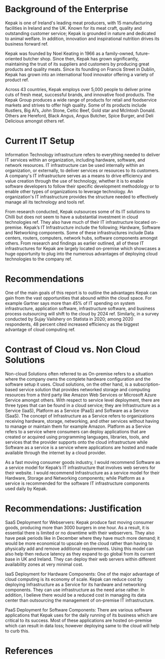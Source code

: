 # Background of the Enterprise

Kepak is one of Ireland's leading meat producers, with 15 manufacturing facilities in Ireland   and the UK. Known for its meat craft, quality and outstanding customer service; Kepak is grounded in nature and dedicated to animal welfare. In addition, innovation and inspirational nutrition drives its business forward ref. 

Kepak was founded by Noel Keating in 1966 as a family-owned, future-oriented butcher shop. Since then, Kepak has grown significantly, maintaining the trust of its suppliers and customers by producing great products and quality meats. Since its founding on Francis Street in Dublin, Kepak has grown into an international food innovator offering a variety of product ref.

Across 43 countries, Kepak employs over 5,000 people to deliver prime cuts of fresh meat, successful brands, and innovative food products. The Kepak Group produces a wide range of products for retail and foodservice markets and strives to offer high quality. Some of its products include Rustlers, Big Al’s, John Stone, Celtic Beef, Gold star and McIntosh Donald. Others are Hereford, Black Angus, Angus Butcher, Spice Burger, and Deli Delicious amongst others ref. 


# Current IT Setup
Information Technology infrastructure refers to everything needed to deliver IT services within an organization, including hardware, software, and network resources.  IT infrastructure can be used internally within an organization, or externally, to deliver services or resources to its customers. A company's IT infrastructure serves as a means to drive efficiency and value creation through the use of technology, whether it is to enable software developers to follow their specific development methodology or to enable other types of organizations to leverage technology. An organization's IT infrastructure provides the structure needed to effectively manage all its technology and tools ref. 

From research conducted, Kepak outsources some of its IT solutions to Chilli but does not seem to have a substantial investment in cloud technologies ref. They also have much of their IT infrastructure located on-premise. Kepak’s IT Infrastructure include the following; Hardware, Software and Networking components. Some of these infrastructures include Data centers, routers, computers, network hubs, software components amongst others. From research and findings as earlier outlined, all of these IT infrastructures for Kepak are largely located on-premise which showcases a huge opportunity to plug into the numerous advantages of deploying cloud technologies to the company ref.


# Recommendations

One of the main goals of this report is to outline the advantages Kepak can gain from the vast opportunities that abound within the cloud space. For example Gartner says more than 45% of IT spending on system infrastructure, application software, infrastructure software, and business process outsourcing will shift to the cloud by 2024 ref. Similarly, in a survey conducted by Sujay Vailshery on Statista in 2020; among 2020 respondents, 48 percent cited increased efficiency as the biggest advantage of cloud computing ref. 

# Contrast of Cloud vs. Non Cloud Solutions

Non-cloud Solutions often referred to as On-premise refers to a situation where the company owns the complete hardware configuration and the software setup it uses. Cloud solutions, on the other hand, is a subscription-based service solution that provides networked storage and computing resources from a third party like Amazon Web Services or Microsoft Azure Service amongst others. 
With respect to service level deployment, there are three types that can be found in a cloud service; they are Infrastructure as a Service (IaaS), Platform as a Service (PaaS) and Software as a Service (SaaS). The concept of Infrastructure as a Service refers to organizations receiving hardware, storage, networking, and other services without having to manage or maintain them for example Amazon. Platform as a Service refers to a service where consumers can deploy applications that are created or acquired using programming languages, libraries, tools, and services that the provider supports onto the cloud infrastructure while Software as a service is a service where applications are hosted and made available through the internet by a cloud provider. 

As a fast moving consumer goods industry, I would recommend Software as a service model for Kepak’s IT infrastructure that involves web servers for their website. I would recommend Infrastructure as a service model for their Hardware, Storage and Networking components; while Platform as a service is recommended for the software IT infrastructure components used daily by Kepak.

# Recommendations: Justification

SaaS Deployment for Webservers: Kepak produce fast moving consumer goods, producing more than 3000 burgers in one hour. As a result, it is essential there is limited or no downtime with their webservers. They also have peak periods like in December where they have much more demand; it would be more economical to upscale on the cloud rather than having to physically add and remove additional requirements. Using this model can also help then reduce latency as they expand to go global from its current base in UK and Ireland. They can deploy their web servers within different availability zones at very minimal cost.

IaaS Deployment for Hardware Components: One of the major advantage of cloud computing is its economy of scale. Kepak can reduce cost by deploying Infrastructure as a Service for its hardware and networking components. They can use infrastructure as the need arise rather. In addition, I believe there would be a reduced cost in managing its data center than outsourcing the management of on-premise IT infrastructure.

PaaS Deployment for Software Components: There are various software applications that Kepak uses for the daily running of its business which are critical to its success. Most of these applications are hosted on-premise which can result in data loss; however deploying same to the cloud will help to curb this.

# References
